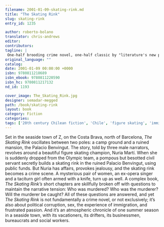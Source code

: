 ```yaml
---
filename: 2001-01-09-skating-rink.md
title: "The Skating Rink"
slug: skating-rink
entry_id: 1235

author: roberto-bolano
translator: chris-andrews
editor: 
contributors: 
tagline: |
 One-half brooding crime novel, one-half classic by "literature's new patron saint" (Sam Anderson, *New York Magazine*)
original_language: ""
catalog: 
date: 2001-01-09 00:00:00 +0000 
isbn: 9780811218689
isbn_ebook: 9780811220590
isbn_hc: 9780811217132
nd_id: 1193

cover_image: The_Skating_Rink.jpg
designer: semadar-megged
path: /book/skating-rink
layout: book
category: Fiction
categories: 
tags: ['20th century Chilean fiction', 'Chile', 'figure skating', 'immigration', 'Latin America', 'murder', 'resort towns', 'sex', 'Spanish', 'Spanish-language literature']
---
```

Set in the seaside town of Z, on the Costa Brava, north of Barcelona, *The Skating Rink* oscillates between two poles: a camp ground and a ruined mansion, the Palacio Benvingut. The story, told by three male narrators, revolves around a beautiful figure skating champion, Nuria Martí. When she is suddenly dropped from the Olympic team, a pompous but besotted civil servant secretly builds a skating rink in the ruined Palacio Benvingut, using public funds. But Nuria has affairs, provokes jealousy, and the skating rink becomes a crime scene. A mysterious pair of women, an ex-opera singer and a taciturn girl often armed with a knife, turn up as well. A complex book, *The Skating Rink’s* short chapters are skillfully broken off with questions to maintain the narrative tension: Who was murdered? Who was the murderer? Will the murderer be caught? All of these questions are answered, and yet *The Skating Rink* is not fundamentally a crime novel, or not exclusively; it’s also about political corruption, sex, the experience of immigration, and frustrated passion. And it’s an atmospheric chronicle of one summer season in a seaside town, with its vacationers, its drifters, its businessmen, bureaucrats and social workers.





